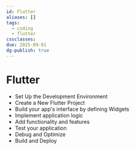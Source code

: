 ```yaml
---
id: Flutter
aliases: []
tags:
  - coding
  - flutter
cssclasses: 
due: 2025-09-01
dg-publish: true
---
```

# Flutter

- Set Up the Development Environment
- Create a New Flutter Project
- Build your app's interface by defining Widgets
- Implement application logic
- Add functionality and features
- Test your application
- Debug and Optimize
- Build and Deploy

